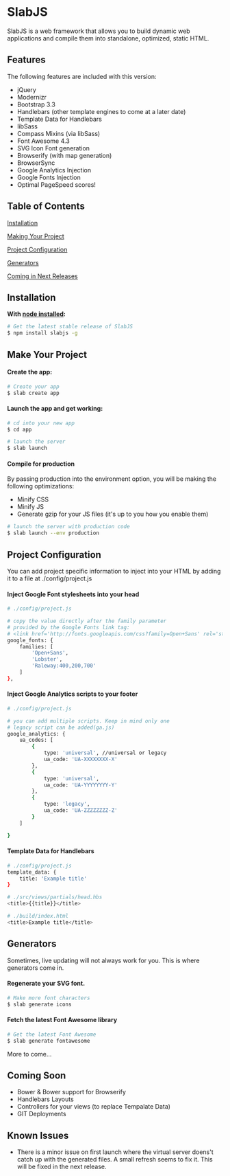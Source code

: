 # SlabJS

SlabJS is a web framework that allows you to build dynamic web applications and compile them into standalone, optimized, static HTML.

## Features

The following features are included with this version:

+ jQuery
+ Modernizr
+ Bootstrap 3.3
+ Handlebars (other template engines to come at a later date)
+ Template Data for Handlebars
+ libSass
+ Compass Mixins (via libSass)
+ Font Awesome 4.3
+ SVG Icon Font generation
+ Browserify (with map generation)
+ BrowserSync
+ Google Analytics Injection
+ Google Fonts Injection
+ Optimal PageSpeed scores!

## Table of Contents

[Installation](https://github.com/lucidfusion/SlabJS#installation)

[Making Your Project](https://github.com/lucidfusion/SlabJS#make-your-project)

[Project Configuration](https://github.com/lucidfusion/SlabJS#project-configuration)

[Generators](https://github.com/lucidfusion/SlabJS#generators)

[Coming in Next Releases](https://github.com/lucidfusion/SlabJS#coming-soon)

## Installation

**With [node installed](http://nodejs.org):**
```sh
# Get the latest stable release of SlabJS
$ npm install slabjs -g
```

## Make Your Project

#### Create the app:
```sh
# Create your app
$ slab create app
```

#### Launch the app and get working:
```sh
# cd into your new app
$ cd app

# launch the server
$ slab launch
```

#### Compile for production

By passing production into the environment option, you will be making the following optimizations:

+ Minify CSS
+ Minify JS
+ Generate gzip for your JS files (it's up to you how you enable them)
```sh
# launch the server with production code
$ slab launch --env production
```

## Project Configuration

You can add project specific information to inject into your HTML by adding it to a file at ./config/project.js

#### Inject Google Font stylesheets into your head
```sh
# ./config/project.js

# copy the value directly after the family parameter 
# provided by the Google Fonts link tag:
# <link href='http://fonts.googleapis.com/css?family=Open+Sans' rel='stylesheet' type='text/css'>
google_fonts: {
	families: [
		'Open+Sans',
		'Lobster',
		'Raleway:400,200,700'
	]
},
```

#### Inject Google Analytics scripts to your footer
```sh
# ./config/project.js

# you can add multiple scripts. Keep in mind only one 
# legacy script can be added(ga.js)
google_analytics: {
	ua_codes: [
		{
			type: 'universal', //universal or legacy
			ua_code: 'UA-XXXXXXXX-X'
		},
		{
			type: 'universal',
			ua_code: 'UA-YYYYYYYY-Y'
		},
		{
			type: 'legacy',
			ua_code: 'UA-ZZZZZZZZ-Z'
		}
	]

}
```

#### Template Data for Handlebars
```sh
# ./config/project.js
template_data: {
	title: 'Example title'	
}
```

```sh
# ./src/views/partials/head.hbs
<title>{{title}}</title>
```

```sh
# ./build/index.html
<title>Example title</title>
```

## Generators

Sometimes, live updating will not always work for you. This is where generators come in. 

#### Regenerate your SVG font.
```sh
# Make more font characters
$ slab generate icons
```

#### Fetch the latest Font Awesome library
```sh
# Get the latest Font Awesome
$ slab generate fontawesome
```

More to come...

## Coming Soon

+ Bower & Bower support for Browserify
+ Handlebars Layouts
+ Controllers for your views (to replace Tempalate Data)
+ GIT Deployments

## Known Issues

+ There is a minor issue on first launch where the virtual server doens't catch up with the generated files. A small refresh seems to fix it. This will be fixed in the next release.